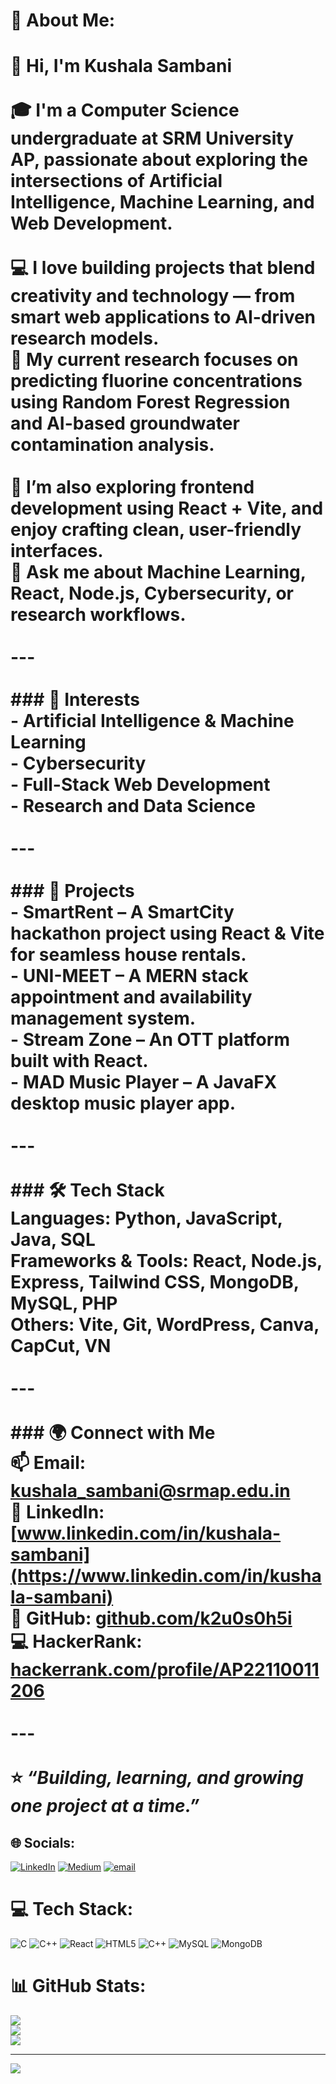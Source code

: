 # 💫 About Me:
# 👋 Hi, I'm Kushala Sambani  <br><br>🎓 I'm a **Computer Science undergraduate** at **SRM University AP**, passionate about exploring the intersections of **Artificial Intelligence, Machine Learning, and Web Development**.  <br><br>💻 I love building projects that blend creativity and technology — from **smart web applications** to **AI-driven research models**.  <br>🔬 My current research focuses on **predicting fluorine concentrations using Random Forest Regression** and **AI-based groundwater contamination analysis**.  <br><br>🌱 I’m also exploring **frontend development** using **React + Vite**, and enjoy crafting clean, user-friendly interfaces.  <br>💬 Ask me about **Machine Learning, React, Node.js, Cybersecurity, or research workflows**.  <br><br>---<br><br>### 🧠 Interests  <br>- Artificial Intelligence & Machine Learning  <br>- Cybersecurity  <br>- Full-Stack Web Development  <br>- Research and Data Science  <br><br>---<br><br>### 🚀 Projects  <br>- **SmartRent** – A SmartCity hackathon project using React & Vite for seamless house rentals.  <br>- **UNI-MEET** – A MERN stack appointment and availability management system.  <br>- **Stream Zone** – An OTT platform built with React.  <br>- **MAD Music Player** – A JavaFX desktop music player app.  <br><br>---<br><br>### 🛠️ Tech Stack  <br>**Languages:** Python, JavaScript, Java, SQL  <br>**Frameworks & Tools:** React, Node.js, Express, Tailwind CSS, MongoDB, MySQL, PHP  <br>**Others:** Vite, Git, WordPress, Canva, CapCut, VN  <br><br>---<br><br>### 🌍 Connect with Me  <br>📫 **Email:** [kushala_sambani@srmap.edu.in](mailto:kushala_sambani@srmap.edu.in)  <br>💼 **LinkedIn:** [www.linkedin.com/in/kushala-sambani](https://www.linkedin.com/in/kushala-sambani)  <br>🐙 **GitHub:** [github.com/k2u0s0h5i](https://github.com/k2u0s0h5i)  <br>💻 **HackerRank:** [hackerrank.com/profile/AP22110011206](https://www.hackerrank.com/profile/AP22110011206)  <br><br>---<br><br>⭐ _“Building, learning, and growing one project at a time.”_


## 🌐 Socials:
[![LinkedIn](https://img.shields.io/badge/LinkedIn-%230077B5.svg?logo=linkedin&logoColor=white)](https://linkedin.com/in/www.linkedin.com/in/kushala-sambani) [![Medium](https://img.shields.io/badge/Medium-12100E?logo=medium&logoColor=white)](https://medium.com/@https://medium.com/@sambanikushala) [![email](https://img.shields.io/badge/Email-D14836?logo=gmail&logoColor=white)](mailto:sambanikushala@gmail.com) 

# 💻 Tech Stack:
![C](https://img.shields.io/badge/c-%2300599C.svg?style=for-the-badge&logo=c&logoColor=white) ![C++](https://img.shields.io/badge/c++-%2300599C.svg?style=for-the-badge&logo=c%2B%2B&logoColor=white) ![React](https://img.shields.io/badge/react-%2320232a.svg?style=for-the-badge&logo=react&logoColor=%2361DAFB) ![HTML5](https://img.shields.io/badge/html5-%23E34F26.svg?style=for-the-badge&logo=html5&logoColor=white) ![C++](https://img.shields.io/badge/c++-%2300599C.svg?style=for-the-badge&logo=c%2B%2B&logoColor=white) ![MySQL](https://img.shields.io/badge/mysql-4479A1.svg?style=for-the-badge&logo=mysql&logoColor=white) ![MongoDB](https://img.shields.io/badge/MongoDB-%234ea94b.svg?style=for-the-badge&logo=mongodb&logoColor=white)
# 📊 GitHub Stats:
![](https://github-readme-stats.vercel.app/api?username=k2u0s0h5i&theme=dark&hide_border=false&include_all_commits=false&count_private=false)<br/>
![](https://nirzak-streak-stats.vercel.app/?user=k2u0s0h5i&theme=dark&hide_border=false)<br/>
![](https://github-readme-stats.vercel.app/api/top-langs/?username=k2u0s0h5i&theme=dark&hide_border=false&include_all_commits=false&count_private=false&layout=compact)

---
[![](https://visitcount.itsvg.in/api?id=k2u0s0h5i&icon=0&color=0)](https://visitcount.itsvg.in)

<!-- Proudly created with GPRM ( https://gprm.itsvg.in ) -->
